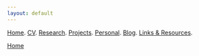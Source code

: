 ```yaml
---
layout: default
---
```


[Home](./). [CV](./assets/files/CV.pdf). [Research](./research.md). [Projects](./projects.md). [Personal](./about.md). [Blog](./thought.md). [Links & Resources](./links-resources.md).

[Home](./)